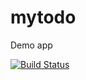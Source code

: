 # mytodo

Demo app

[![Build Status](https://travis-ci.org/2raptor/mytodo.svg?branch=master)](https://travis-ci.org/2raptor/mytodo)
